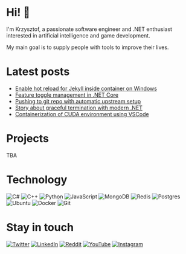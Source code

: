 # Hi! 👋
I'm Krzysztof, a passionate software engineer and .NET enthusiast interested in artificial intelligence and game development.

My main goal is to supply people with tools to improve their lives.

# Latest posts
<!-- LATEST_BLOG_POSTS:START -->
- [Enable hot reload for Jekyll inside container on Windows](http://blog.kbegiedza.eu/enable-hot-reload-for-jekyll-inside-container-on-windows)
- [Feature toggle management in .NET Core](http://blog.kbegiedza.eu/feature-management-in-dotnet-core)
- [Pushing to git repo with automatic upstream setup](http://blog.kbegiedza.eu/git-push-with-automatic-upstream-setup)
- [Story about graceful termination with modern .NET](http://blog.kbegiedza.eu/dotnet-and-story-about-graceful-termination)
- [Containerization of CUDA environment using VSCode](http://blog.kbegiedza.eu/setup-cuda-developement-with-vscode)
<!-- LATEST_BLOG_POSTS:END -->

# Projects
TBA

# Technology
![C#](https://img.shields.io/badge/c%23-%23239120.svg?style=flat-square&logo=c-sharp&logoColor=white)
![C++](https://img.shields.io/badge/c++-%2300599C.svg?style=flat-square&logo=c%2B%2B&logoColor=white)
![Python](https://img.shields.io/badge/python-3670A0?style=flat-square&logo=python&logoColor=ffdd54)
![JavaScript](https://img.shields.io/badge/javascript-%23323330.svg?style=flat-square&logo=javascript&logoColor=%23F7DF1E)
![MongoDB](https://img.shields.io/badge/MongoDB-%234ea94b.svg?style=flat-square&logo=mongodb&logoColor=white)
![Redis](https://img.shields.io/badge/redis-%23DD0031.svg?style=flat-square&logo=redis&logoColor=white)
![Postgres](https://img.shields.io/badge/postgres-%23316192.svg?style=flat-square&logo=postgresql&logoColor=white)
![Ubuntu](https://img.shields.io/badge/Ubuntu-E95420?style=flat-square&logo=ubuntu&logoColor=white)
![Docker](https://img.shields.io/badge/docker-%230db7ed.svg?style=flat-square&logo=docker&logoColor=white)
![Git](https://img.shields.io/badge/git-%23F05033.svg?style=flat-square&logo=git&logoColor=white)

# Stay in touch

[![Twitter](https://img.shields.io/badge/Twitter-%231DA1F2.svg?style=flat-square&logo=Twitter&logoColor=white)](https://twitter.com/kbegiedzaeu)
[![LinkedIn](https://img.shields.io/badge/linkedin-%230077B5.svg?style=flat-square&logo=linkedin&logoColor=white)](https://www.linkedin.com/in/krzysztof-begiedza/)
[![Reddit](https://img.shields.io/badge/Reddit-FF4500?style=flat-square&logo=reddit&logoColor=white)](https://www.reddit.com/user/kbegiedza)
[![YouTube](https://img.shields.io/badge/YouTube-%23FF0000.svg?style=flat-square&logo=YouTube&logoColor=white)](https://www.youtube.com/channel/UCQWEdF2GrA9rgQgnbGmW0uQ)
[![Instagram](https://img.shields.io/badge/Instagram-%23E4405F.svg?style=flat-square&logo=Instagram&logoColor=white)](https://www.instagram.com/kbegiedza/)
